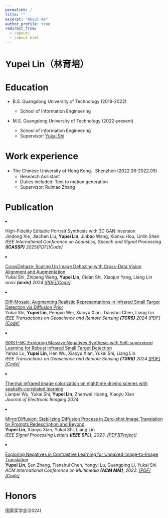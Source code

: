 ```yaml
---
permalink: /
title: ""
excerpt: "About me"
author_profile: true
redirect_from: 
  - /about/
  - /about.html
---
```

Yupei Lin（林育培）
======

Education
======
* B.S. Guangdong University of Technology   (2018-2022)  
  * School of Information Engineering

* M.S. Guangdong University of Technology (2022-present) 
  * School of Information Engineering
  * Supervisor: [Yukai Shi](https://ykshi.github.io/)
 
Work experience
======
* The Chinese University of Hong Kong，Shenzhen (2022.06-2022.09) 
  * Research Assistant
  * Duties included: Text to motion generation
  * Supervisor: Ruimao Zhang


Publication
======
 <li><p>High-Fidelity Editable Portrait Synthesis with 3D GAN Inversion <br />
Jindong Xie, Jiachen Liu, <b>Yupei Lin</b>, Jinbao Wang, Xianxu Hou, Linlin Shen<br/>
<i> IEEE International Conference on Acoustics, Speech and Signal Processing  <b>(ICASSP)</b> 2025[PDF][Code]</i></p>

   
 <li><p><a href="http://export.arxiv.org/pdf/2407.14823">	CrossDehaze: Scaling Up Image Dehazing with Cross-Data Vision Alignment and Augmentation</a> <br />
Yukai Shi, Zhipeng Weng, <b>Yupei Lin</b>, Cidan Shi, Xiaojun Yang, Liang Lin<br/>
<i> arxiv  <b>(arxiv)</b> 2024 <a href="http://export.arxiv.org/pdf/2407.14823">[PDF]</a><a href="https://github.com/wengzp1/ScaleUpDehazing">[Code]</a></i></p>


 <li><p><a href="http://export.arxiv.org/pdf/2406.00632">	Diff-Mosaic: Augmenting Realistic Representations in Infrared Small Target Detection via Diffusion Prior</a> <br />
Yukai Shi, <b>Yupei Lin</b>, Pengxu Wei, Xiaoyu Xian, Tianshui Chen, Liang Lin<br/>
<i> IEEE Transactions on Geoscience and Remote Sensing  <b>(TGRS)</b> 2024 <a href="http://export.arxiv.org/pdf/2406.00632">[PDF]</a><a href="https://github.com/YupeiLin2388/Diff-Mosaic">[Code]</a></i></p>
</li>
  
<li><p><a href="https://arxiv.org/pdf/2403.05416.pdf">	SIRST-5K: Exploring Massive Negatives Synthesis with Self-supervised Learning for Robust Infrared Small Target Detection</a> <br />
Yahao Lu, <b>Yupei Lin</b>, Han Wu, Xiaoyu Xian, Yukai Shi, Liang Lin<br/>
<i> IEEE Transactions on Geoscience and Remote Sensing  <b>(TGRS)</b> 2024 <a href="https://arxiv.org/pdf/2403.05416.pdf">[PDF]</a><a href="https://github.com/luy0222/SIRST-5K">[Code]</a></i></p>
</li>
  
<li><p><a href="https://www.bing.com/ck/a?!&&p=e5dc9a2cb6f2c63eJmltdHM9MTcxMjUzNDQwMCZpZ3VpZD0wYTRmNDVhMi1mZjZmLTZmOGYtMmM3Ny01N2U4ZmU0MTZlMTkmaW5zaWQ9NTIyNw&ptn=3&ver=2&hsh=3&fclid=0a4f45a2-ff6f-6f8f-2c77-57e8fe416e19&u=a1aHR0cHM6Ly93d3cuc3BpZWRpZ2l0YWxsaWJyYXJ5Lm9yZy9qb3VybmFscy9qb3VybmFsLW9mLWVsZWN0cm9uaWMtaW1hZ2luZy92b2x1bWUtMzMvaXNzdWUtMDIvMDIzMDE5L1RoZXJtYWwtaW5mcmFyZWQtaW1hZ2UtY29sb3JpemF0aW9uLW9uLW5pZ2h0dGltZS1kcml2aW5nLXNjZW5lcy13aXRoLXNwYXRpYWxseS8xMC4xMTE3LzEuSkVJLjMzLjIuMDIzMDE5LmZ1bGw&ntb=1">Thermal infrared image colorization on nighttime driving scenes with spatially-correlated learning</a> <br />
Lianpei Wu, Yukai Shi, <b>Yupei Lin</b>, Zhenwei Huang, Xiaoyu Xian <br />
<i> Journal of Electronic Imaging 2024 </i></p></li> 
<li><p><a href="https://arxiv.org/abs/2401.03221">MirrorDiffusion: Stabilizing Diffusion Process in Zero-shot Image Translation by Prompts Redescription and Beyond</a> <br />
<b>Yupei Lin</b>, Xiaoyu Xian, Yukai Shi, Liang Lin <br />
<i> IEEE Signal Processing Letters <b>(IEEE SPL)</b>, 2023. <a href="https://arxiv.org/abs/2401.03221">[PDF]</a><a href="https://mirrordiffusion.github.io/">[Project]</a></i></p></li>
<li><p><a href="">Exploring Negatives in Contrastive Learning for Unpaired Image-to-Image Translation</a> <br />
<b>Yupei Lin</b>, Sen Zhang, Tianshui Chen, Yongyi Lu, Guangping Li, Yukai Shi <br />
<i> ACM International Conference on Multimedia <b>(ACM MM)</b>, 2022. <a href="https://arxiv.org/abs/2204.11018v2">[PDF]</a><a href="https://github.com/YupeiLin2388/Exploring-Negatives-in-Contrastive-Learning-for-Unpaired-Image-to-Image-Translation">[Code]</a></i></p>
</li>


Honors
======
国家奖学金(2024)
